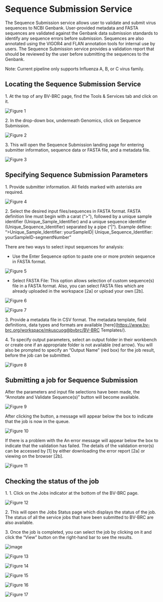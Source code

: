 # Sequence Submission Service
The Sequence Submission service allows user to validate and submit virus sequences to NCBI Genbank. User-provided metadata and FASTA sequences are validated against the Genbank data submission standards to identify any sequence errors before submission. Sequences are also annotated using the VIGOR4 and FLAN annotation tools for internal use by users. The Sequence Submission service provides a validation report that should be reviewed by the user before submitting the sequences to the Genbank. 

Note: Current pipeline only supports Influenza A, B, or C virus family.

## Locating the Sequence Submission Service

1\. At the top of any BV-BRC page, find the Tools & Services tab and click on it.
 
![Figure 1](./images/fig1.png "Figure 1")

2\. In the drop-down box, underneath Genomics, click on Sequence Submission.

![Figure 2](./images/fig2.png "Figure 2")

3\. This will open the Sequence Submission landing page for entering submitter information, sequence data or FASTA file, and a metadata file.

![Figure 3](./images/fig3.png "Figure 3")

## Specifying Sequence Submission Parameters

1\. Provide submitter information. All fields marked with asterisks are required.

![Figure 4](./images/fig4.png "Figure 4")

2\. Select the desired input files/sequences in FASTA format. FASTA definition line must begin with a carat (“>”), followed by a unique sample identifier (Unique_Sample_Identifier) and a unique sequence identifier (Unique_Sequence_Identifier) separated by a pipe (“|”). 
Example defline: “>Unique_Sample_Identifier: yourSampleID| Unique_Sequence_Identifier: yourSampleID-segmentNumber”

There are two ways to select input sequences for analysis: 
* Use the Enter Sequence option to paste one or more protein sequence in FASTA format.

![Figure 5](./images/fig5.png "Figure 5")

* Select FASTA File: This option allows selection of custom sequence(s) file in a FASTA format. Also, you can select FASTA files which are already uploaded in the workspace [2a] or upload your own [2b].

![Figure 6](./images/fig6.png "Figure 6")

![Figure 7](./images/fig7.png "Figure 7")

3\. Provide a metadata file in CSV format. The metadata template, field definitions, data types and formats are available [here](https://www.bv-brc.org/workspace/mkuscuog@bvbrc/BV-BRC Templates/).

4\. To specify output parameters, select an output folder in their workbench or create one if an appropriate folder is not available (red arrow). You will also be prompted to specify an “Output Name” (red box) for the job result, before the job can be submitted.

![Figure 8](./images/fig8.png "Figure 8")

## Submitting a job for Sequence Submission

After the parameters and input file selections have been made, the “Annotate and Validate Sequence(s)” button will become available.

![Figure 9](./images/fig9.png "Figure 9")

After clicking the button, a message will appear below the box to indicate that the job is now in the queue.

![Figure 10](./images/fig10.png "Figure 10")

If there is a problem with the An error message will appear below the box to indicate that the validation has failed. The details of the validation error(s) can be accessed by [1] by either downloading the error report [2a] or viewing on the browser [2b].

![Figure 11](./images/fig11.png "Figure 11")

## Checking the status of the job

1\. 1.	Click on the Jobs indicator at the bottom of the BV-BRC page.

![Figure 12](./images/fig12.png "Figure 12")

2\.	This will open the Jobs Status page which displays the status of the job. The status of all the service jobs that have been submitted to BV-BRC are also available.

3\.	Once the job is completed, you can select the job by clicking on it and click the “View” button on the right-hand bar to see the results.

![image](https://github.com/rkenyon/bvbrc_docs/assets/3188570/66671b27-ad3c-472d-a651-ec154edeb5a2)


![Figure 13](./images/fig13.png "Figure 13")



![Figure 14](./images/fig14.png "Figure 14")



![Figure 15](./images/fig15.png "Figure 15")



![Figure 16](./images/fig16.png "Figure 16")



![Figure 17](./images/fig17.png "Figure 17")



